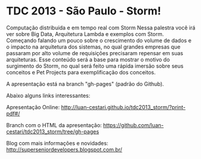 TDC 2013 - São Paulo - Storm! 
=============================

Computação distribuida e em tempo real com Storm 
Nessa palestra você irá ver sobre Big Data, Arquitetura Lambda e exemplos com Storm. Começando falando um pouco sobre o crescimento do volume de dados e o impacto na arquitetura dos sistemas, no qual grandes empresas que passaram por alto volume de requisições precisaram repensar em suas arquiteturas. Esse conteúdo será a base para mostrar o motivo do surgimento do Storm, no qual será feito uma rápida imersão sobre seus conceitos e Pet Projects para exemplificação dos conceitos.

A apresentação está na branch "gh-pages" (padrão do Github). 

Abaixo alguns links interessantes:

Apresentação Online: http://luan-cestari.github.io/tdc2013_storm/?print-pdf#/

Branch com o HTML da apresentação: https://github.com/luan-cestari/tdc2013_storm/tree/gh-pages

Blog com mais informações e novidades: http://superseniordevelopers.blogspot.com.br/
